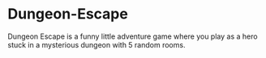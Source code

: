 # Dungeon-Escape
Dungeon Escape is a funny little adventure game where you play as a hero stuck in a mysterious dungeon with 5 random rooms. 
